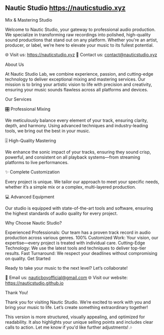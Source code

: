 ## Nautic Studio https://nauticstudio.xyz
Mix & Mastering Studio

Welcome to Nautic Studio, your gateway to professional audio production. We specialize in transforming raw recordings into polished, high-quality sound productions that stand out on any platform. Whether you're an artist, producer, or label, we’re here to elevate your music to its fullest potential.

🌐 Visit us: https://nauticstudio.xyz
📧 Contact us: contact@nauticstudio.xyz

About Us

At Nautic Studio Lab, we combine experience, passion, and cutting-edge technology to deliver exceptional mixing and mastering services. Our mission is to bring your artistic vision to life with precision and creativity, ensuring your music sounds flawless across all platforms and devices.

Our Services

🎛️ Professional Mixing

We meticulously balance every element of your track, ensuring clarity, depth, and harmony. Using advanced techniques and industry-leading tools, we bring out the best in your music.

🎚️ High-Quality Mastering

We enhance the sonic impact of your tracks, ensuring they sound crisp, powerful, and consistent on all playback systems—from streaming platforms to live performances.

✨ Complete Customization

Every project is unique. We tailor our approach to meet your specific needs, whether it’s a simple mix or a complex, multi-layered production.

💻 Advanced Equipment

Our studio is equipped with state-of-the-art tools and software, ensuring the highest standards of audio quality for every project.

Why Choose Nautic Studio?

Experienced Professionals: Our team has a proven track record in audio production across various genres.
100% Customized Work: Your vision, our expertise—every project is treated with individual care.
Cutting-Edge Technology: We use the latest tools and techniques to deliver top-tier results.
Fast Turnaround: We respect your deadlines without compromising on quality.
Get Started

Ready to take your music to the next level? Let’s collaborate!

📧 Email us: nauticboyofficial@gmail.com
🌐 Visit our website: https://nauticstudio.github.io

Thank You!

Thank you for visiting Nautic Studio. We’re excited to work with you and bring your music to life. Let’s create something extraordinary together!

This version is more structured, visually appealing, and optimized for readability. It also highlights your unique selling points and includes clear calls to action. Let me know if you'd like further adjustments! 🎶
